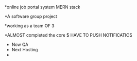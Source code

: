 *online job portal system MERN stack

*A software group project

*working as a team OF 3

*ALMOST completed the core
$ HAVE TO PUSH NOTIFICATIOS

* Now QA
* Next Hosting
* 
